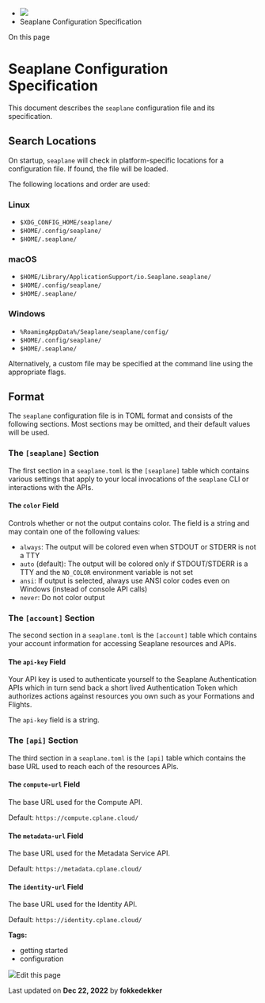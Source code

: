 <div>

<div>

<div>

<div>

-   ![](data:image/svg+xml;base64,PHN2Zz48cGF0aD48L3BhdGg+PC9zdmc+)
-   Seaplane Configuration Specification

<div>

On this page

</div>

<div>

<div>

# Seaplane Configuration Specification

</div>

This document describes the `seaplane` configuration file and its
specification.

## Search Locations​

On startup, `seaplane` will check in platform-specific locations for a
configuration file. If found, the file will be loaded.

The following locations and order are used:

### Linux​

-   `$XDG_CONFIG_HOME/seaplane/`
-   `$HOME/.config/seaplane/`
-   `$HOME/.seaplane/`

### macOS​

-   `$HOME/Library/ApplicationSupport/io.Seaplane.seaplane/`
-   `$HOME/.config/seaplane/`
-   `$HOME/.seaplane/`

### Windows​

-   `%RoamingAppData%/Seaplane/seaplane/config/`
-   `$HOME/.config/seaplane/`
-   `$HOME/.seaplane/`

Alternatively, a custom file may be specified at the command line using
the appropriate flags.

## Format​

The `seaplane` configuration file is in TOML format and consists of the
following sections. Most sections may be omitted, and their default
values will be used.

### The `[seaplane]` Section​

The first section in a `seaplane.toml` is the `[seaplane]` table which
contains various settings that apply to your local invocations of the
`seaplane` CLI or interactions with the APIs.

#### The `color` Field​

Controls whether or not the output contains color. The field is a string
and may contain one of the following values:

-   `always`: The output will be colored even when STDOUT or STDERR is
    not a TTY
-   `auto` (default): The output will be colored only if STDOUT/STDERR
    is a TTY and the `NO_COLOR` environment variable is not set
-   `ansi`: If output is selected, always use ANSI color codes even on
    Windows (instead of console API calls)
-   `never`: Do not color output

### The `[account]` Section​

The second section in a `seaplane.toml` is the `[account]` table which
contains your account information for accessing Seaplane resources and
APIs.

#### The `api-key` Field​

Your API key is used to authenticate yourself to the Seaplane
Authentication APIs which in turn send back a short lived Authentication
Token which authorizes actions against resources you own such as your
Formations and Flights.

The `api-key` field is a string.

### The `[api]` Section​

The third section in a `seaplane.toml` is the `[api]` table which
contains the base URL used to reach each of the resources APIs.

#### The `compute-url` Field​

The base URL used for the Compute API.

Default: `https://compute.cplane.cloud/`

#### The `metadata-url` Field​

The base URL used for the Metadata Service API.

Default: `https://metadata.cplane.cloud/`

#### The `identity-url` Field​

The base URL used for the Identity API.

Default: `https://identity.cplane.cloud/`

</div>

<div>

<div>

**Tags:**

-   getting started
-   configuration

</div>

</div>

<div>

<div>

![](data:image/svg+xml;base64,PHN2Zz48Zz48cGF0aD48L3BhdGg+PC9nPjwvc3ZnPg==)Edit
this page

</div>

<div>

Last updated on **Dec 22, 2022** by **fokkedekker**

</div>

</div>

</div>

</div>

</div>

</div>
